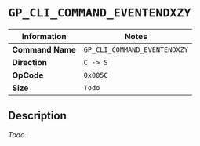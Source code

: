 # `GP_CLI_COMMAND_EVENTENDXZY`

| Information               | Notes |
|---                        |---    |
| **Command Name**          | `GP_CLI_COMMAND_EVENTENDXZY` |
| **Direction**             | `C -> S` |
| **OpCode**                | `0x005C` |
| **Size**                  | `Todo` |

## Description

_Todo._